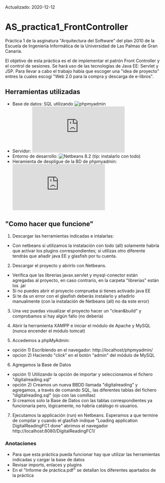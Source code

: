 Actualizado: 2020-12-12

# AS_practica1_FrontController
Práctica 1 de la asginatura "Arquitectura del Software" del plan 2010 de la Escuela de Ingeniería Informática de la Universidad de Las Palmas de Gran Canaria.

El objetivo de esta práctica es el de implementar el patrón Front Controller y el control de sesiones. Se hará uso de las tecnologías de Java EE: Servlet y JSP.
Para llevar a cabo el trabajo había que escoger una "idea de proyecto" entres la cuales escogí "Web 2.0 para la compra y descarga de e-libros".

## Herramientas utilizadas

- Base de datos: SQL utilizando ![phpmyadmin](https://www.phpmyadmin.net/)
- Servidor: ![glashfish](https://www.oracle.com/middleware/technologies/glassfish-server.html)
- Entorno de desarrollo: ![Netbeans 8.2](https://netbeans.org/downloads/8.2/rc/) (tip: instalarlo con todo)
- Heramienta de despligue de la BD de phpmyadmin: ![XAMPP](https://www.apachefriends.org/es/index.html)


## "Como hacer que funcione"

1) Descargar las herramientas indicadas e intalarlas:
  - Con netbeans si utilizamos la instalación con todo (all) solamente habría que activar los plugins correspondientes; si utilizas otro diferente tendrás que añadir java EE y glasfish por tu cuenta. 

2) Descargar el proyecto y abrirlo con Netbeans. 
  - Verifica que las librerias javax.servlet y mysql-conector están agregadas al proyecto, en caso contrario, en la carpeta "librerias" están los .jar
  - Si no puedes abrir el proyecto comprueba si tienes activado java EE
  - Si te da un error con el glasfish deberás instalarlo y añadirlo manualmente (con la instalación de Netbeans (all) no da este error) 

3) Una vez puedas visualizar el proyecto hacer un "clean&build" y comprobamos si hay algún fallo (no debería) 

4) Abrir la herramienta XAMPP e iniciar el módulo de Apache y MySQL (nunca encender el módulo tomcat) 

5) Accedemos a phpMyAdmin:
  - opción 1) Escribiendo en el navegador: http://localhost/phpmyadmin/
  - opcion 2) Haciendo "click" en el botón "admin" del módulo de MySQL

6) Agregamos la Base de Datos 
  - opción 1) Utilizando la opción de importar y seleccionamos el fichero "digitalreading.sql"
  - opción 2) Creamos un nueva BBDD llamada "digitalreading" y agregamos, a través de comando SQL, las diferentes tablas del fichero "digitalreading.sql" (ojo con las comillas)
  - Si creamos solo la Base de Datos con las tablas correspondientes ya funcionaría pero, lógicamente, no habría catálogo ni usuarios.

7) Ejecutamos la applicación (run) en Netbeans. Esperamos a que termine de compilar y cuando el glasfish indique "Loading application DigitalReadingFC1 done" abrimos el navegador http://localhost:8080/DigitalReadingFC1/


### Anotaciones

 - Para que esta práctica pueda funcionar hay que utilizar las herramientas indicadas y cargar la base de datos
 - Revisar imports, enlaces y plugins
 - En el "Informe de práctica.pdf" se detallan los diferentes apartados de la práctica
 
